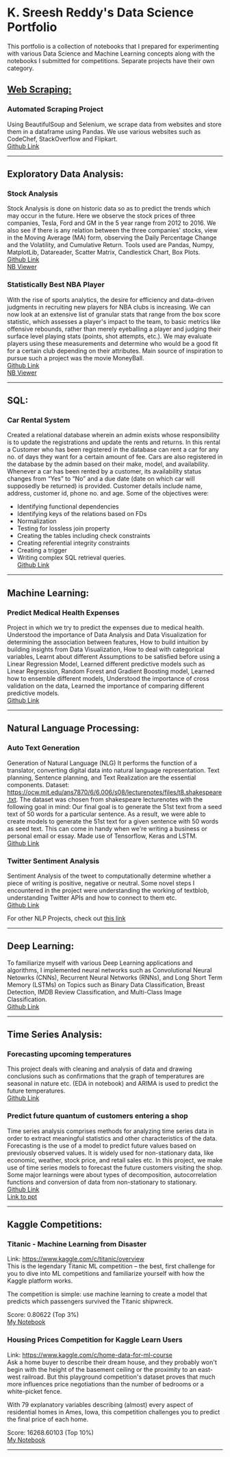 # K. Sreesh Reddy's Data Science Portfolio
This portfolio is a collection of notebooks that I prepared for experimenting with various Data Science and Machine Learning concepts along with the notebooks I submitted for competitions. Separate projects have their own category. 
## <u>Web Scraping:</u>
### Automated Scraping Project
Using BeautifulSoup and Selenium, we scrape data from websites and store them in a dataframe using Pandas. We use various websites such as CodeChef, StackOverflow and Flipkart.<br>
[Github Link](https://github.com/sreesh2411/Web-Scraping)

<hr>

## Exploratory Data Analysis:
### Stock Analysis
Stock Analysis is done on historic data so as to predict the trends which may occur in the future. Here we observe the stock prices of three companies, Tesla, Ford and GM in the 5 year range from 2012 to 2016. We also see if there is any relation between the three companies' stocks, view in the Moving Average (MA) form, observing the Daily Percentage Change and the Volatility, and Cumulative Return. Tools used are Pandas, Numpy, MatplotLib, Datareader, Scatter Matrix, Candlestick Chart, Box Plots.<br>
[Github Link](https://github.com/sreesh2411/Stock-Analysis)<br>
[NB Viewer](https://nbviewer.org/github/sreesh2411/stock-analysis/blob/master/StockAnalysis.ipynb)

### Statistically Best NBA Player
With the rise of sports analytics, the desire for efficiency and data-driven judgments in recruiting new players for NBA clubs is increasing. We can now look at an extensive list of granular stats that range from the box score statistic, which assesses a player's impact to the team, to basic metrics like offensive rebounds, rather than merely eyeballing a player and judging their surface level playing stats (points, shot attempts, etc.). We may evaluate players using these measurements and determine who would be a good fit for a certain club depending on their attributes. Main source of inspiration to pursue such a project was the movie MoneyBall.<br>
[Github Link](https://github.com/sreesh2411/NBA-Analysis)<br>
[NB Viewer](https://nbviewer.org/github/sreesh2411/NBA-Analysis/blob/main/nba_analysis.ipynb)

<hr>

## SQL:
### Car Rental System
Created a relational database wherein an admin exists whose responsibility is to update the registrations and update the rents and returns. In this rental a Customer who has been registered in the database can rent a car for any no. of days they want for a certain amount of fee. Cars are also registered in the database by the admin based on their make, model, and availability. Whenever a car has been rented by a customer, its availability status changes from “Yes” to “No” and a due date (date on which car will supposedly be returned) is provided. Customer details include name, address, customer id, phone no. and age. Some of the objectives were: 
- Identifying functional dependencies 
- Identifying keys of the relations based on FDs 
- Normalization
- Testing for lossless join property 
- Creating the tables including check constraints 
- Creating referential integrity constraints 
- Creating a trigger 
- Writing complex SQL retrieval queries.<br>
[Github Link](https://github.com/sreesh2411/DBMS-Project)

<hr>

## Machine Learning:
### Predict Medical Health Expenses
Project in which we try to predict the expenses due to medical health. Understood the importance of Data Analysis and Data Visualization for determining the association between features,
How to build intuition by building insights from Data Visualization,
How to deal with categorical variables,
Learnt about different Assumptions to be satisfied before using a Linear Regression Model, Learned different predictive models such as Linear Regression, Random Forest and Gradient Boosting model, Learned how to ensemble different models, Understood the importance of cross validation on the data, Learned the importance of comparing different predictive models.<br>
[Github Link](https://github.com/sreesh2411/ML-Projects/tree/main/Predict%20Medical%20Health%20Expenses)

<hr>

## Natural Language Processing:
### Auto Text Generation
Generation of Natural Language (NLG) It performs the function of a translator, converting digital data into natural language representation. Text planning, Sentence planning, and Text Realization are the essential components. Dataset: https://ocw.mit.edu/ans7870/6/6.006/s08/lecturenotes/files/t8.shakespeare.txt. The dataset was chosen from shakespeare lecturenotes with the following goal in mind: Our final goal is to generate the 51st text from a seed text of 50 words for a particular sentence. As a result, we were able to create models to generate the 51st text for a given sentence with 50 words as seed text. This can come in handy when we're writing a business or personal email or essay. Made use of Tensorflow, Keras and LSTM.<br>
[Github Link](https://github.com/sreesh2411/NLP-Projects/tree/main/auto-text-generation)<br>

### Twitter Sentiment Analysis
Sentiment Analysis of the tweet to computationally determine whether a piece of writing is positive, negative or neutral. Some novel steps I encountered in the project were understanding the working of textblob, understanding Twitter APIs and how to connect to them etc.<br>
[Github Link](https://github.com/sreesh2411/NLP-Projects/tree/main/twitter-sentiment-analysis)

For other NLP Projects, check out [this link](https://github.com/sreesh2411/NLP-Projects/)

<hr>

## Deep Learning:
To familiarize myself with various Deep Learning applications and algorithms, I implemented neural networks such as Convolutional Neural Netowrks (CNNs), Recurrent Neural Networks (RNNs), and Long Short Term Memory (LSTMs) on Topics such as Binary Data Classification, Breast Detection, IMDB Review Classification, and Multi-Class Image Classification.<br>
[Github Link](https://github.com/sreesh2411/Deep-Learning-Projects)

<hr>

## Time Series Analysis:
### Forecasting upcoming temperatures
This project deals with cleaning and analysis of data and drawing conclusions such as confirmations that the graph of temperatures are seasonal in nature etc. (EDA in notebook) and ARIMA is used to predict the future temperatures.<br>
[Github Link](https://github.com/sreesh2411/Time-Series-Analysis/tree/main/Predicting%20the%20temperatures)

### Predict future quantum of customers entering a shop
Time series analysis comprises methods for analyzing time series data in order to extract meaningful statistics and other characteristics of the data. Forecasting is the use of a model to predict future values based on previously observed values. It is  widely used for non-stationary data, like economic, weather, stock price, and retail sales etc. In this project, we make use of time series models to forecast the future customers visiting the shop. Some major learnings were about types of decomposition, autocorrelation functions and conversion of data from non-stationary to stationary.<br>
[Github Link](https://github.com/sreesh2411/Time-Series-Analysis)<br>
[Link to ppt](https://github.com/sreesh2411/Time-Series-Analysis/blob/main/Time%20Series%20Forecasting.pptx)

<hr>

## Kaggle Competitions: 
### Titanic - Machine Learning from Disaster
Link: https://www.kaggle.com/c/titanic/overview <br>
This is the legendary Titanic ML competition – the best, first challenge for you to dive into ML competitions and familiarize yourself with how the Kaggle platform works.

The competition is simple: use machine learning to create a model that predicts which passengers survived the Titanic shipwreck.

Score:  0.80622 (Top 3%)<br>
[My Notebook](https://github.com/sreesh2411/Kaggle-Submissions/blob/main/Titanic/sreesh_titanic.ipynb)


### Housing Prices Competition for Kaggle Learn Users
Link: https://www.kaggle.com/c/home-data-for-ml-course <br>
Ask a home buyer to describe their dream house, and they probably won't begin with the height of the basement ceiling or the proximity to an east-west railroad. But this playground competition's dataset proves that much more influences price negotiations than the number of bedrooms or a white-picket fence.

With 79 explanatory variables describing (almost) every aspect of residential homes in Ames, Iowa, this competition challenges you to predict the final price of each home.

Score: 16268.60103 (Top 10%)<br>
[My Notebook](https://github.com/sreesh2411/Kaggle-Submissions/blob/main/Housing/sreesh_housing.ipynb)

<hr>




